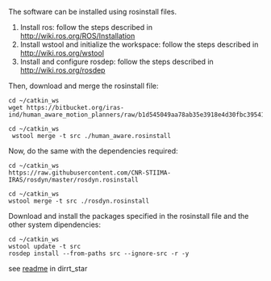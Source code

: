 The software can be installed using rosinstall files.

1. Install ros: follow the steps described in http://wiki.ros.org/ROS/Installation
2. Install wstool and initialize the workspace: follow the steps described in http://wiki.ros.org/wstool
3. Install and configure rosdep: follow the steps described in http://wiki.ros.org/rosdep

Then, download and merge the rosinstall file:
```
cd ~/catkin_ws
wget https://bitbucket.org/iras-ind/human_aware_motion_planners/raw/b1d545049aa78ab35e3918e4d30fbc395416ad40/human_aware.rosinstall

cd ~/catkin_ws
 wstool merge -t src ./human_aware.rosinstall
```
Now, do the same with the dependencies required:
```
cd ~/catkin_ws
https://raw.githubusercontent.com/CNR-STIIMA-IRAS/rosdyn/master/rosdyn.rosinstall

cd ~/catkin_ws
wstool merge -t src ./rosdyn.rosinstall
```
Download and install the packages specified in the rosinstall file and the other system dipendencies:
```
cd ~/catkin_ws
wstool update -t src
rosdep install --from-paths src --ignore-src -r -y
```


see [readme](dirrt_star/readme.md) in dirrt_star